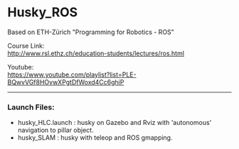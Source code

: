 # Husky_ROS

Based on ETH-Zürich "Programming for Robotics - ROS"

Course Link:<br/>
http://www.rsl.ethz.ch/education-students/lectures/ros.html

Youtube:<br/>
https://www.youtube.com/playlist?list=PLE-BQwvVGf8HOvwXPgtDfWoxd4Cc6ghiP


--------------------

### Launch Files:
- husky_HLC.launch : husky on Gazebo and Rviz with 'autonomous' navigation to pillar object.
- husky_SLAM : husky with teleop and ROS gmapping.
